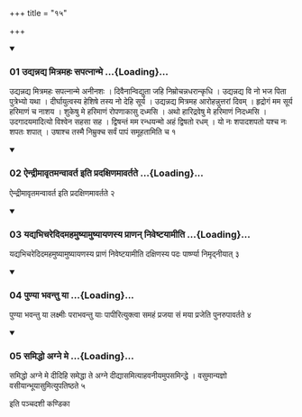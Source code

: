 +++
title = "१५"

+++

<div class="js_include" includetitle="true" newlevelforh1="3" unfilled="" url="/vedAH_yajuH/taittirIyam/sUtram/ApastambaH/shrautam/vishvAsa-prastutiH/04/15/01_udyannadya_mitramahaH_sapatnAnme.md">
<details open><summary><h3>01 उद्यन्नद्य मित्रमहः सपत्नान्मे ...{Loading}...</h3></summary>

उद्यन्नद्य मित्रमहः सपत्नान्मे अनीनशः । दिवैनान्विद्युता जहि निम्रोचन्नधरान्कृधि । उद्यन्नद्य वि नो भज पिता पुत्रेभ्यो यथा । दीर्घायुत्वस्य हेशिषे तस्य नो देहि सूर्य । उद्यन्नद्य मित्रमह आरोहन्नुत्तरां दिवम् । हृद्रोगं मम सूर्य हरिमाणं च नाशय । शुकेषु मे हरिमाणं रोपणाकासु दध्मसि । अथो हारिद्रवेषु मे हरिमाणं निदध्मसि । उदगादयमादित्यो विश्वेन सहसा सह । द्विषन्तं मम रन्धयन्मो अहं द्विषतो रधम् । यो नः शपादशपतो यश्च नः शपतः शपात् । उषाश्च तस्मै निम्रुक्च सर्वं पापं समूहतामिति च १
</details>
</div>


<div class="js_include" includetitle="true" newlevelforh1="3" unfilled="" url="/vedAH_yajuH/taittirIyam/sUtram/ApastambaH/shrautam/vishvAsa-prastutiH/04/15/02_aindrImAvRtamanvAvarta_iti_pradaxiNamAvartate.md">
<details open><summary><h3>02 ऐन्द्रीमावृतमन्वावर्त इति प्रदक्षिणमावर्तते ...{Loading}...</h3></summary>

ऐन्द्रीमावृतमन्वावर्त इति प्रदक्षिणमावर्तते २
</details>
</div>


<div class="js_include" includetitle="true" newlevelforh1="3" unfilled="" url="/vedAH_yajuH/taittirIyam/sUtram/ApastambaH/shrautam/vishvAsa-prastutiH/04/15/03_yadyabhicharedidamahamuShyAmuShyAyaNasya_prANan_niveShTayAmIti.md">
<details open><summary><h3>03 यद्यभिचरेदिदमहमुष्यामुष्यायणस्य प्राणन् निवेष्टयामीति ...{Loading}...</h3></summary>

यद्यभिचरेदिदमहमुष्यामुष्यायणस्य प्राणं निवेष्टयामीति दक्षिणस्य पदः पार्ष्ण्या निमृद्नीयात् ३
</details>
</div>


<div class="js_include" includetitle="true" newlevelforh1="3" unfilled="" url="/vedAH_yajuH/taittirIyam/sUtram/ApastambaH/shrautam/vishvAsa-prastutiH/04/15/04_puNyA_bhavantu_yA.md">
<details open><summary><h3>04 पुण्या भवन्तु या ...{Loading}...</h3></summary>

पुण्या भवन्तु या लक्ष्मीः पराभवन्तु याः पापीरित्युक्त्वा समहं प्रजया सं मया प्रजेति पुनरुपावर्तते ४
</details>
</div>


<div class="js_include" includetitle="true" newlevelforh1="3" unfilled="" url="/vedAH_yajuH/taittirIyam/sUtram/ApastambaH/shrautam/vishvAsa-prastutiH/04/15/05_samiddho_agne_me.md">
<details open><summary><h3>05 समिद्धो अग्ने मे ...{Loading}...</h3></summary>

समिद्धो अग्ने मे दीदिहि समेद्धा ते अग्ने दीद्यासमित्याहवनीयमुपसमिन्द्धे । वसुमान्यज्ञो वसीयान्भूयासुमित्युपतिष्ठते ५
</details>
</div>



  
इति पञ्चदशी कण्डिका 
